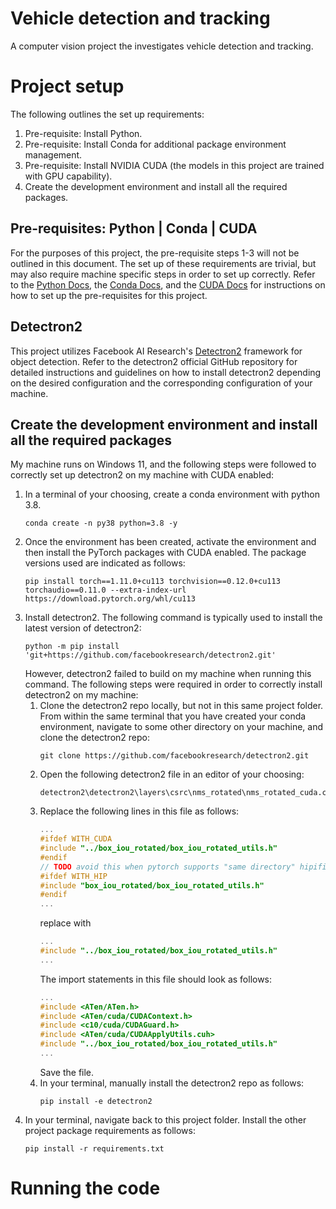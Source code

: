 # Vehicle detection and tracking
A computer vision project the investigates vehicle detection and tracking.

# Project setup
The following outlines the set up requirements:
1. Pre-requisite: Install Python.
2. Pre-requisite: Install Conda for additional package environment management.
3. Pre-requisite: Install NVIDIA CUDA (the models in this project are trained with GPU capability).
4. Create the development environment and install all the required packages.

## Pre-requisites: Python | Conda | CUDA
For the purposes of this project, the pre-requisite steps 1-3 will not be outlined in this document. The set up of these requirements are trivial, but may also require machine specific steps in order to set up correctly. Refer to the [Python Docs](https://www.python.org/downloads/), the [Conda Docs](https://conda.io/projects/conda/en/latest/user-guide/install/index.html), and the [CUDA Docs](https://docs.nvidia.com/cuda/) for instructions on how to set up the pre-requisites for this project.

## Detectron2
This project utilizes Facebook AI Research's [Detectron2](https://github.com/facebookresearch/detectron2) framework for object detection. Refer to the detectron2 official GitHub repository for detailed instructions and guidelines on how to install detectron2 depending on the desired configuration and the corresponding configuration of your machine.

## Create the development environment and install all the required packages
My machine runs on Windows 11, and the following steps were followed to correctly set up detectron2 on my machine with CUDA enabled:
1. In a terminal of your choosing, create a conda environment with python 3.8.
    ```shell
    conda create -n py38 python=3.8 -y
    ```
2. Once the environment has been created, activate the environment and then install the PyTorch packages with CUDA enabled. The package versions used are indicated as follows:
    ```shell
    pip install torch==1.11.0+cu113 torchvision==0.12.0+cu113 torchaudio==0.11.0 --extra-index-url https://download.pytorch.org/whl/cu113
    ```
3. Install detectron2. The following command is typically used to install the latest version of detectron2:
    ```shell
    python -m pip install 'git+https://github.com/facebookresearch/detectron2.git'
    ```
    However, detectron2 failed to build on my machine when running this command. The following steps were required in order to correctly install detectron2 on my machine:
    1. Clone the detectron2 repo locally, but not in this same project folder. From within the same terminal that you have created your conda environment, navigate to some other directory on your machine, and clone the detectron2 repo:
        ```shell
        git clone https://github.com/facebookresearch/detectron2.git
        ```
    2. Open the following detectron2 file in an editor of your choosing:
        ```
        detectron2\detectron2\layers\csrc\nms_rotated\nms_rotated_cuda.cu
        ```
    3. Replace the following lines in this file as follows:
        ```C
        ...
        #ifdef WITH_CUDA
        #include "../box_iou_rotated/box_iou_rotated_utils.h"
        #endif
        // TODO avoid this when pytorch supports "same directory" hipification
        #ifdef WITH_HIP
        #include "box_iou_rotated/box_iou_rotated_utils.h"
        #endif
        ...
        ```
        replace with
        ```C
        ...
        #include "../box_iou_rotated/box_iou_rotated_utils.h"
        ...
        ```
        The import statements in this file should look as follows:
        ```C
        ...
        #include <ATen/ATen.h>
        #include <ATen/cuda/CUDAContext.h>
        #include <c10/cuda/CUDAGuard.h>
        #include <ATen/cuda/CUDAApplyUtils.cuh>
        #include "../box_iou_rotated/box_iou_rotated_utils.h"
        ...
        ```
        Save the file.
    4. In your terminal, manually install the detectron2 repo as follows:
        ```shell
        pip install -e detectron2
        ```
4. In your terminal, navigate back to this project folder. Install the other project package requirements as follows:
    ```shell
    pip install -r requirements.txt
    ```

# Running the code
